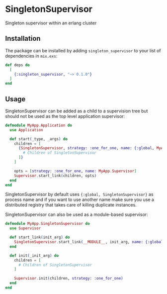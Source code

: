 # SingletonSupervisor

Singleton supervisor within an erlang cluster

## Installation

The package can be installed by adding `singleton_supervisor` to your list of dependencies in `mix.exs`:

```elixir
def deps do
  [
    {:singleton_supervisor, "~> 0.1.0"}
  ]
end
```

## Usage

SingletonSupervisor can be added as a child to a supervision tree but should not be used as the top level application supervisor:

```elixir
defmodule MyApp.Application do
  use Application

  def start(_type, _args) do
    children = [
      {SingletonSupervisor, strategy: :one_for_one, name: {:global, MyApp.SingletonSupervisor}, children: [
        # Children of SingletonSupervisor
      ]}
    ]

    opts = [strategy: :one_for_one, name: MyApp.Supervisor]
    Supervisor.start_link(children, opts)
  end
end
```

SingletonSupervisor by default uses `{:global, SingletonSupervisor}` as process name and if you
want to use another name make sure you use a distributed registry that takes care of killing
duplicate instances.

SingletonSupervisor can also be used as a module-based supervisor:

```elixir
defmodule MyApp.SingletonSupervisor do
  use Supervisor

  def start_link(init_arg) do
    SingletonSupervisor.start_link(__MODULE__, init_arg, name: {:global, __MODULE__})
  end

  def init(_init_arg) do
    children = [
      # Children of SingletonSupervisor
    ]

    Supervisor.init(children, strategy: :one_for_one)
  end
end
```
